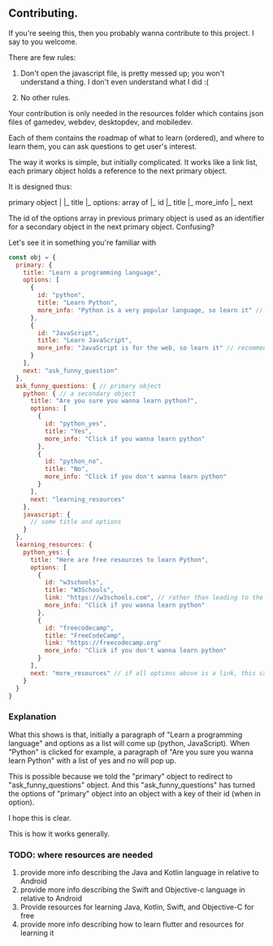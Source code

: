 ## Contributing.

If you're seeing this, then you probably wanna contribute to this project. I say to you welcome.

There are few rules:

1. Don't open the javascript file, is pretty messed up; you won't understand a thing. I don't even understand what I did :(

2. No other rules.

Your contribution is only needed in the resources folder which contains json files of gamedev, webdev, desktopdev, and mobiledev.

Each of them contains the roadmap of what to learn (ordered), and where to learn them, you can ask questions to get user's interest.

The way it works is simple, but initially complicated. It works like a link list, each primary object holds a reference to the next primary object.

It is designed thus:

primary object
|
|_ title
|_ options: array of
|_ id
|_ title
|_ more_info
|_ next

The id of the options array in previous primary object is used as an identifier for a secondary object in the next primary object. Confusing?

Let's see it in something you're familiar with

```js
const obj = {
  primary: {
    title: "Learn a programming language",
    options: [
      {
        id: "python",
        title: "Learn Python",
        more_info: "Python is a very popular language, so learn it" // a tooltip that explains the option
      },
      {
        id: "JavaScript",
        title: "Learn JavaScript",
        more_info: "JavaScript is for the web, so learn it" // recommending languages shouldn't be like this; just an example
      }
    ],
    next: "ask_funny_question"
  },
  ask_funny_questions: { // primary object
    python: { // a secondary object
      title: "Are you sure you wanna learn python?",
      options: [
        {
          id: "python_yes",
          title: "Yes",
          more_info: "Click if you wanna learn python"
        },
        {
          id: "python_no",
          title: "No",
          more_info: "Click if you don't wanna learn python"
        }
      ],
      next: "learning_resources"
    },
    javascript: {
      // some title and options
    }
  },
  learning_resources: {
    python_yes: {
      title: "Here are free resources to learn Python",
      options: [
        {
          id: "w3schools",
          title: "W3Schools",
          link: "https://w3schools.com", // rather than leading to the next primary object; it opens this url
          more_info: "Click if you wanna learn python"
        },
        {
          id: "freecodecamp",
          title: "FreeCodeCamp",
          link: "https://freecodecamp.org"
          more_info: "Click if you don't wanna learn python"
        }
      ],
      next: "more_resources" // if all options above is a link, this can be ignored
    }
  }
}
```

### Explanation

What this shows is that, initially a paragraph of "Learn a programming language" and options as a list will come up (python, JavaScript).
When "Python" is clicked for example, a paragraph of "Are you sure you wanna learn Python" with a list of yes and no will pop up.

This is possible because we told the "primary" object to redirect to "ask_funny_questions" object. And this "ask_funny_questions" has turned the options of "primary" object into an object with a key of their id (when in option).

I hope this is clear.

This is how it works generally.

### TODO: where resources are needed

1. provide more info describing the Java and Kotlin language in relative to Android
2. provide more info describing the Swift and Objective-c language in relative to Android
3. Provide resources for learning Java, Kotlin, Swift, and Objective-C for free
4. provide more info describing how to learn flutter and resources for learning it
